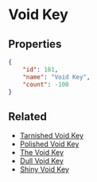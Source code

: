 # Void Key

<no description available>

## Properties

```json
{
    "id": 181,
    "name": "Void Key",
    "count": -100
}
```

## Related

- [Tarnished Void Key](../items/4895-tarnished-void-key.md)
- [Polished Void Key](../items/4903-polished-void-key.md)
- [The Void Key](../items/4911-the-void-key.md)
- [Dull Void Key](../items/5070-dull-void-key.md)
- [Shiny Void Key](../items/5078-shiny-void-key.md)

